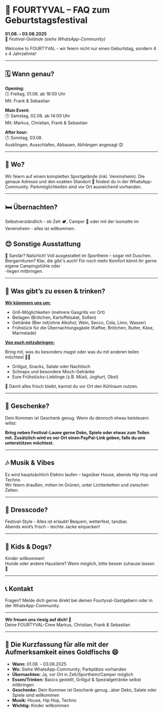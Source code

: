 # 🎪 FOURTYVAL – FAQ zum Geburtstagsfestival

**01.08. – 03.08.2025**  
📍 *Festival-Gelände (siehe WhatsApp-Community)*

Welcome to FOURTYVAL - wir feiern nicht nur einen Geburtstag, sondern 4 x 4 Jahrzehnte!

---

## 🗓️ Wann genau?

**Opening:**  
🕕 Freitag, 01.08. ab 18:00 Uhr  
Mit: Frank & Sebastian

**Main Event:**  
🕑 Samstag, 02.08. ab 14:00 Uhr  
Mit: Markus, Christian, Frank & Sebastian

**After hour:**  
🕑 Sonntag, 03.08.  
Ausklingen, Ausschlafen, Abbauen, Abhängen angesagt 😊

---

## 📍 Wo?

Wir feiern auf einem kompletten Sportgelände (inkl. Vereinsheim). Die genaue Adresse und den exakten Standort 📌 findest du in der WhatsApp-Community. Parkmöglichkeiten sind vor Ort ausreichend vorhanden.

---

## 🛏️ Übernachten?

Selbstverständlich - ob Zelt 🏕️, Camper 🚐 oder mit der Isomatte im Vereinsheim - alles ist willkommen.

## 😊 Sonstige Ausstattung

🧼 Sanitär? Natürlich! Voll ausgestattet im Sportheim – sogar mit Duschen.<br/>
Biergarnituren? Klar, die gibt's auch! Für noch mehr Komfort könnt ihr gerne eigene Campingstühle oder<br/> -liegen mitbringen.

---

## 🍔 Was gibt’s zu essen & trinken?

**<u>Wir kümmern uns um:</u>**

- Grill-Möglichkeiten (mehrere Gasgrills vor Ort)
- Beilagen (Brötchen, Kartoffelsalat, Soßen)
- Getränke (Bier mit/ohne Alkohol, Wein, Secco, Cola, Limo, Wasser)
- Frühstück für die Übernachtungsgäste (Kaffee, Brötchen, Butter, Käse, Marmelade)

**<u>Von euch mitzubringen:</u>**

Bring mit, was du besonders magst oder was du mit anderen teilen möchtest 🍰🍹  

- Grillgut, Snacks, Salate oder Nachtisch
- Schnaps und besondere Misch-Getränke
- Eure Frühstücks-Lieblinge (z.B. Müsli, Joghurt, Obst)

🧊 Damit alles frisch bleibt, kannst du vor Ort den Kühlraum nutzen.

---

## 🎁 Geschenke?

Dein Kommen ist Geschenk genug.
Wenn du dennoch etwas beisteuern willst:

**Bring neben Festival-Laune gerne Deko, Spiele oder etwas zum Teilen mit. Zusätzlich wird es vor Ort einen PayPal-Link geben, falls du uns unterstützen möchtest.**

---

## 🎶 Musik & Vibes

Es wird hauptsächlich Elektro laufen – tagsüber House, abends Hip Hop und Techno.  
Wir feiern draußen, mitten im Grünen, unter Lichterketten und zwischen Zelten.

---

## 👕 Dresscode?

Festival-Style - Alles ist erlaubt!
Bequem, wetterfest, tanzbar.  
Abends wird’s frisch – leichte Jacke einpacken!

---

## 🧒 Kids & Dogs?

Kinder willkommen!<br/>Hunde oder andere Haustiere? Wenn möglich, bitte besser zuhause lassen 🐶

---

## 📞 Kontakt

Fragen? Melde dich gerne direkt bei deinen Fourtyval-Gastgebern oder in der WhatsApp-Community.

---

**Wir freuen uns riesig auf dich! 💛**  
Deine FOURTYVAL-Crew Markus, Christian, Frank & Sebastian

---

## 🚀 Die Kurzfassung für alle mit der Aufmerksamkeit eines Goldfischs 😄

- **Wann:** 01.08. - 03.08.2025
- **Wo:** Siehe WhatsApp-Community; Parkplätze vorhanden
- **Übernachten:** Ja, vor Ort in Zelt/Sportheim/Camper möglich
- **Essen/Trinken:** Basics gestellt, Grillgut & Spezialgetränke selbst mitbringen
- **Geschenke:** Dein Kommen ist Geschenk genug...aber Deko, Salate oder Spiele sind willkommen
- **Musik:** House, Hip Hop, Techno
- **Wichtig:** Kinder willkommen
